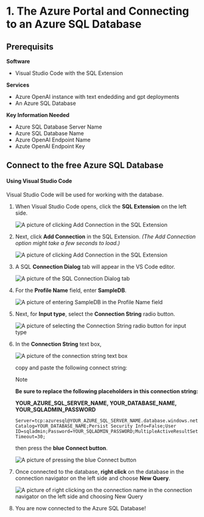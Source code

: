 # 1. The Azure Portal and Connecting to an Azure SQL Database

## Prerequisits

**Software**
 - Visual Studio Code with the SQL Extension

**Services**
 - Azure OpenAI instance with text endedding and gpt deployments
 - An Azure SQL Database

**Key Information Needed**
 - Azure SQL Database Server Name
 - Azure SQL Database Name
 - Azure OpenAI Endpoint Name
 - Azute OpenAI Endpoint Key

## Connect to the free Azure SQL Database

#### **Using Visual Studio Code**

Visual Studio Code will be used for working with the database.

1. When Visual Studio Code opens, click the **SQL Extension** on the left side.

    ![A picture of clicking Add Connection in the SQL Extension](./media/Screenshot%202024-10-22%20at%201.34.33 PM.png)

1. Next, click **Add Connection** in the SQL Extension. *(The Add Connection option might take a few seconds to load.)*

    ![A picture of clicking Add Connection in the SQL Extension](./media/Screenshot%202024-10-22%20at%201.41.20 PM.png)

1. A SQL **Connection Dialog** tab will appear in the VS Code editor.

    ![A picture of the SQL Connection Dialog tab](./media/Screenshot%202024-10-24%20at%2010.17.57 AM.png)

1. For the **Profile Name** field, enter **SampleDB**.

    ![A picture of entering SampleDB in the Profile Name field](./media/Screenshot%202024-10-24%20at%2010.18.09 AM.png)

1. Next, for **Input type**, select the **Connection String** radio button.

    ![A picture of selecting the Connection String radio button for input type](./media/Screenshot%202024-10-24%20at%2010.18.17 AM.png)

1. In the **Connection String** text box, 

    ![A picture of the connection string text box](./media/Screenshot%202024-10-24%20at%2010.26.45 AM.png)

    copy and paste the following connect string:

    > [!NOTE]
    > **Be sure to replace the following placeholders in this connection string:**
    >
    > **YOUR_AZURE_SQL_SERVER_NAME, YOUR_DATABASE_NAME, YOUR_SQLADMIN_PASSWORD** 

    ```
    Server=tcp:azuresql@YOUR_AZURE_SQL_SERVER_NAME.database.windows.net,1433;Initial Catalog=YOUR_DATABASE_NAME;Persist Security Info=False;User ID=sqladmin;Password=YOUR_SQLADMIN_PASSWORD;MultipleActiveResultSets=False;Encrypt=True;TrustServerCertificate=False;Connection Timeout=30;
    ```

    then press the **blue Connect button**.

    ![A picture of pressing the blue Connect button](./media/Screenshot%202024-10-24%20at%2010.28.11 AM.png)

1. Once connected to the database, **right click** on the database in the connection navigator on the left side and choose **New Query**.

    ![A picture of right clicking on the connection name in the connection navigator on the left side and choosing New Query](./media/Screenshot%202024-10-22%20at%202.02.00 PM.png)

1. You are now connected to the Azure SQL Database!